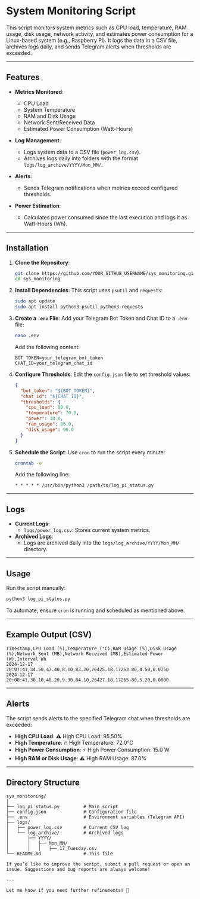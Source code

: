 # **System Monitoring Script**

This script monitors system metrics such as CPU load, temperature, RAM usage, disk usage, network activity, and estimates power consumption for a Linux-based system (e.g., Raspberry Pi). It logs the data in a CSV file, archives logs daily, and sends Telegram alerts when thresholds are exceeded.

---

## **Features**

- **Metrics Monitored**:
  - CPU Load
  - System Temperature
  - RAM and Disk Usage
  - Network Sent/Received Data
  - Estimated Power Consumption (Watt-Hours)

- **Log Management**:
  - Logs system data to a CSV file (`power_log.csv`).
  - Archives logs daily into folders with the format `logs/log_archive/YYYY/Mon_MM/`.

- **Alerts**:
  - Sends Telegram notifications when metrics exceed configured thresholds.

- **Power Estimation**:
  - Calculates power consumed since the last execution and logs it as Watt-Hours (Wh).

---

## **Installation**

1. **Clone the Repository**:
   ```bash
   git clone https://github.com/YOUR_GITHUB_USERNAME/sys_monitoring.git
   cd sys_monitoring
   ```

2. **Install Dependencies**:
   This script uses `psutil` and `requests`:
   ```bash
   sudo apt update
   sudo apt install python3-psutil python3-requests
   ```

3. **Create a `.env` File**:
   Add your Telegram Bot Token and Chat ID to a `.env` file:
   ```bash
   nano .env
   ```
   Add the following content:
   ```
   BOT_TOKEN=your_telegram_bot_token
   CHAT_ID=your_telegram_chat_id
   ```

4. **Configure Thresholds**:
   Edit the `config.json` file to set threshold values:
   ```json
   {
     "bot_token": "${BOT_TOKEN}",
     "chat_id": "${CHAT_ID}",
     "thresholds": {
       "cpu_load": 90.0,
       "temperature": 70.0,
       "power": 10.0,
       "ram_usage": 85.0,
       "disk_usage": 90.0
     }
   }
   ```

5. **Schedule the Script**:
   Use `cron` to run the script every minute:
   ```bash
   crontab -e
   ```
   Add the following line:
   ```
   * * * * * /usr/bin/python3 /path/to/log_pi_status.py
   ```

---

## **Logs**

- **Current Logs**:
  - `logs/power_log.csv`: Stores current system metrics.
- **Archived Logs**:
  - Logs are archived daily into the `logs/log_archive/YYYY/Mon_MM/` directory.

---

## **Usage**

Run the script manually:
```bash
python3 log_pi_status.py
```

To automate, ensure `cron` is running and scheduled as mentioned above.

---

## **Example Output (CSV)**

```
Timestamp,CPU Load (%),Temperature (°C),RAM Usage (%),Disk Usage (%),Network Sent (MB),Network Received (MB),Estimated Power (W),Interval Wh
2024-12-17 20:07:41,34.50,47.40,8.10,83.20,26425.18,17263.80,4.50,0.0750
2024-12-17 20:08:41,38.10,48.20,9.30,84.10,26427.18,17265.80,5.20,0.0800
```

---

## **Alerts**

The script sends alerts to the specified Telegram chat when thresholds are exceeded:
- **High CPU Load**: ⚠️ High CPU Load: 95.50%
- **High Temperature**: 🔥 High Temperature: 72.0°C
- **High Power Consumption**: ⚡ High Power Consumption: 15.0 W
- **High RAM or Disk Usage**: ⚠️ High RAM Usage: 87.0%

---

## **Directory Structure**

```
sys_monitoring/
│
├── log_pi_status.py         # Main script
├── config.json              # Configuration file
├── .env                     # Environment variables (Telegram API)
├── logs/
│   ├── power_log.csv        # Current CSV log
│   └── log_archive/         # Archived logs
│       ├── YYYY/
│       │   ├── Mon_MM/
│       │   │   ├── 17_Tuesday.csv
└── README.md                # This file

If you’d like to improve the script, submit a pull request or open an issue. Suggestions and bug reports are always welcome!

---

Let me know if you need further refinements! 🚀
